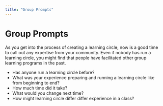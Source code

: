 ```yaml
---
title: "Group Prompts"
---
```

# Group Prompts

As you get into the process of creating a learning circle, now is a good time to call out any expertise from your community. Even if nobody has run a learning circle, you might find that people have facilitated other group learning programs in the past.
- Has anyone run a learning circle before? 
- What was your experience preparing and running a learning circle like from beginning to end? 
- How much time did it take?
- What would you change next time?
- How might learning circle differ differ experience in a class?

